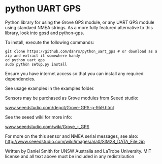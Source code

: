 python UART GPS
===============

Python library for using the Grove GPS module, or any UART GPS module using standaed NMEA strings.
As a more fully featured alternative to this library, look into gpsd and python-gps.


To install, execute the following commands:
```
git clone https://github.com/danrs/python_uart_gps # or download as a zip and extract it somewhere handy
cd python_uart_gps
sudo python setup.py install
```

Ensure you have internet access so that you can install any required dependencies.

See usage examples in the examples folder.

Sensors may be purchased as Grove modules from Seeed studio:

www.seeedstudio.com/depot/Grove-GPS-p-959.html

See the seeed wiki for more info:

www.seeedstudio.com/wiki/Grove_-_GPS

For more on the this sensor and NMEA serial messages, see also:
http://www.seeedstudio.com/wiki/images/a/a0/SIM28_DATA_File.zip


Written by Daniel Smith for UNSW Australia and LaTrobe University.
MIT license and all text above must be included in any redistribution
